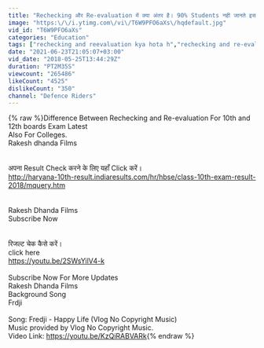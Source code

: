 ```yaml
---
title: "Rechecking और Re-evaluation में क्या अंतर है। 90% Students नही जानते इसके बारे में || Defence Riders"
image: "https:\/\/i.ytimg.com\/vi\/T6W9PFO6aXs\/hqdefault.jpg"
vid_id: "T6W9PFO6aXs"
categories: "Education"
tags: ["rechecking and reevaluation kya hota h","rechecking and re-evaluation for board exam","rechecking and re-evaluation"]
date: "2021-06-23T21:05:07+03:00"
vid_date: "2018-05-25T13:44:29Z"
duration: "PT2M35S"
viewcount: "265486"
likeCount: "4525"
dislikeCount: "350"
channel: "Defence Riders"
---
```

{% raw %}Difference Between Rechecking and Re-evaluation For 10th and 12th boards Exam Latest <br />Also For Colleges.<br />Rakesh dhanda Films<br /> <br /><br />अपना Result Check करने के लिए यहाँ Click करें।<br /><a rel="nofollow" target="blank" href="http://haryana-10th-result.indiaresults.com/hr/hbse/class-10th-exam-result-2018/mquery.htm">http://haryana-10th-result.indiaresults.com/hr/hbse/class-10th-exam-result-2018/mquery.htm</a><br /><br /><br />Rakesh Dhanda Films<br />Subscribe Now<br /><br /><br />रिजल्ट चेक कैसे करें।<br /> click here<br /><a rel="nofollow" target="blank" href="https://youtu.be/2SWsYilV4-k">https://youtu.be/2SWsYilV4-k</a><br /><br />Subscribe Now For More Updates<br />Rakesh Dhanda Films <br />Background Song<br />Frdji<br /><br />Song: Fredji - Happy Life (Vlog No Copyright Music)<br />Music provided by Vlog No Copyright Music.<br />Video Link: <a rel="nofollow" target="blank" href="https://youtu.be/KzQiRABVARk">https://youtu.be/KzQiRABVARk</a>{% endraw %}
